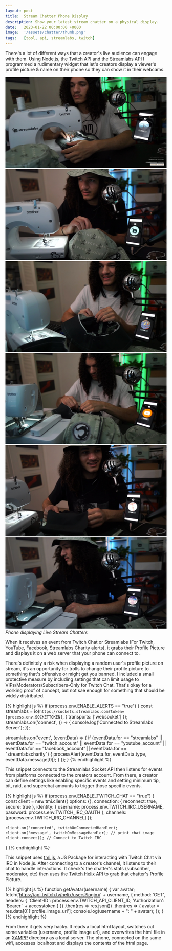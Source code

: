 ```yaml
---
layout: post
title:  Stream Chatter Phone Display
description: Show your latest stream chatter on a physical display.
date:   2023-01-22 00:00:00 +0000
image:  '/assets/chatter/thumb.png'
tags:   [tool, api, streamlabs, twitch]
---
```

There's a lot of different ways that a creator's live audience can engage with them. Using Node.js, the [Twitch API](https://dev.twitch.tv/docs/api/) and the [Streamlabs API](https://dev.streamlabs.com/) I programmed a rudimentary widget that let's creators display a viewer's profile picture & name on their phone so they can show it in their webcams. 

<div class="gallery-box">
  <div class="gallery">
    <img src="/assets/chatter/vlc_bsShc2XXZW.jpg">
    <img src="/assets/chatter/vlc_BUNw39YoiS.jpg">
    <img src="/assets/chatter/vlc_loi9ZoNw4B.jpg">
    <img src="/assets/chatter/vlc_nwlGndRpg6.jpg">
    <img src="/assets/chatter/vlc_qbUfZvVyLv.jpg">
    <img src="/assets/chatter/vlc_R04vs8qZ0y.jpg">
  </div>
  <em>Phone displaying Live Stream Chatters</em>
</div>

When it receives an event from Twitch Chat or Streamlabs (For Twitch, YouTube, Facebook, Streamlabs Charity alerts), it grabs their Profile Picture and displays it on a web server that your phone can connect to.

There's definitely a risk when displaying a random user's profile picture on stream, it's an opportunity for trolls to change their profile picture to something that's offensive or might get you banned. I included a small protective measure by including settings that can limit usage to VIPs/Moderators/Subscribers-Only for Twitch Chat. That's okay for a working proof of concept, but not sae enough for something that should be widely distributed.

{% highlight js %}
if (process.env.ENABLE_ALERTS == "true") {
  const streamlabs = io(`https://sockets.streamlabs.com?token=[process.env.SOCKETTOKEN]`, { transports: ['websocket'] });
  streamlabs.on('connect', () => { console.log('Connected to Streamlabs Server'); });

  streamlabs.on('event', (eventData) => {
    if (eventData.for == "streamlabs" || eventData.for == "twitch_account" || eventData.for == "youtube_account" || eventData.for == "facebook_account" || eventData.for == "streamlabscharity") {
      processAlert(eventData.for, eventData.type, eventData.message[0]);
    }
  });
}
{% endhighlight %}

This snippet connects to the Streamlabs Socket API then listens for events from platforms connected to the creators account. From there, a creator can define settings like enabling specific events and setting minimum tip, bit, raid, and superchat amounts to trigger those specific events.

{% highlight js %}
if (process.env.ENABLE_TWITCH_CHAT == "true") {
    const client = new tmi.client({
        options: {},
        connection: {
            reconnect: true,
            secure: true
        },
        identity: {
            username: process.env.TWITCH_IRC_USERNAME,
            password: process.env.TWITCH_IRC_OAUTH
        },
        channels: [process.env.TWITCH_IRC_CHANNEL]
    });

    client.on('connected', twitchOnConnectedHandler);
    client.on('message', twitchOnMessageHandler); // print chat image
    client.connect(); // Connect to Twitch IRC
}
{% endhighlight %}

This snippet uses [tmi.js](https://tmijs.com/), a JS Package for interacting with Twitch Chat via IRC in Node.js. After connecting to a creator's channel, it listens to their chat to handle interactions. It check's the chatter's stats (subscriber, moderator, etc) then uses the [Twitch Helix API](https://dev.twitch.tv/docs/api/reference/) to grab that chatter's Profile Picture. 

{% highlight js %}
function getAvatar(username) {
    var avatar;
    fetch('https://api.twitch.tv/helix/users?login=' + username, {
        method: 'GET',
        headers: {
            'Client-ID': process.env.TWITCH_API_CLIENT_ID,
            'Authorization': 'Bearer ' + accesstoken
        }
    })
    .then(res => res.json())
    .then(res => {
        avatar = res.data[0]['profile_image_url'];
        console.log(username + ": " + avatar);
    });
}
{% endhighlight %}

From there it gets very hacky. It reads a local html layout, switches out some variables (username, profile image url), and overwrites the html file in an [XAMPP](https://www.apachefriends.org/) directory as a local server. The phone, connected on the same wifi, accesses localhost and displays the contents of the html page.